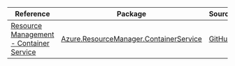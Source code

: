 | Reference | Package | Source |
|---|---|---|
|[Resource Management - Container Service](resourcemanager.containerservice-readme.md)|[Azure.ResourceManager.ContainerService](https://www.nuget.org/packages/Azure.ResourceManager.ContainerService)|[GitHub](https://github.com/Azure/azure-sdk-for-net/blob/main/sdk/containerservice/Azure.ResourceManager.ContainerService)|
